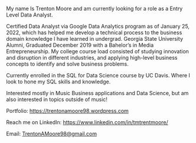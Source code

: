 My name Is Trenton Moore and am currently looking for a role as a Entry Level Data Analyst.

Certified Data Analyst via Google Data Analytics program as of January 25, 2022, which has helped me develop a technical process to the business domain knowledge I have learned in undergrad. Georgia State University Alumni, Graduated December 2019 with a Bahelor’s in Media Entrepreneurship. My college course load consisted of studying innovation and disruption in different industries, and applying high-level business concepts to identify and solve business problems.

Currently enrolled in the SQL for Data Science course by UC Davis. Where I look to hone my SQL skills and knowledge.



Interested mostly in Music Business applications and Data Science, but am also interested in topics outside of music!



Portfolio: https://trentonamoore98.wordpress.com

Reach me on LinkedIn: https://www.linkedin.com/in/tmtrentmoore/

Email: TrentonAMoore98@gmail.com
